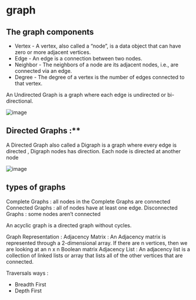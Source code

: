 # graph

## The graph components

- Vertex - A vertex, also called a “node”, is a data object that can have zero or more adjacent vertices.
- Edge - An edge is a connection between two nodes.
- Neighbor - The neighbors of a node are its adjacent nodes, i.e., are connected via an edge.
- Degree - The degree of a vertex is the number of edges connected to that vertex.

An Undirected Graph is a graph where each edge is undirected or bi-directional.

![image](https://codefellows.github.io/common_curriculum/data_structures_and_algorithms/Code_401/class-35/resources/assets/UndirectedGraph.PNG)

## Directed Graphs :**

A Directed Graph also called a Digraph is a graph where every edge is directed , Digraph nodes has direction. Each node is directed at another node

![image](https://codefellows.github.io/common_curriculum/data_structures_and_algorithms/Code_401/class-35/resources/assets/DirectedGraph.PNG)

## types of graphs

Complete Graphs : all nodes in the Complete Graphs  are connected
Connected Graphs : all of nodes have at least one edge.
Disconnected Graphs : some nodes aren’t connected

An acyclic graph is a directed graph without cycles.

Graph Representation :
Adjacency Matrix : An Adjacency matrix is represented through a 2-dimensional array. If there are n vertices, then we are looking at an n x n Boolean matrix
Adjacency List : An adjacency list is a collection of linked lists or array that lists all of the other vertices that are connected.

Traversals ways :

- Breadth First
- Depth First

